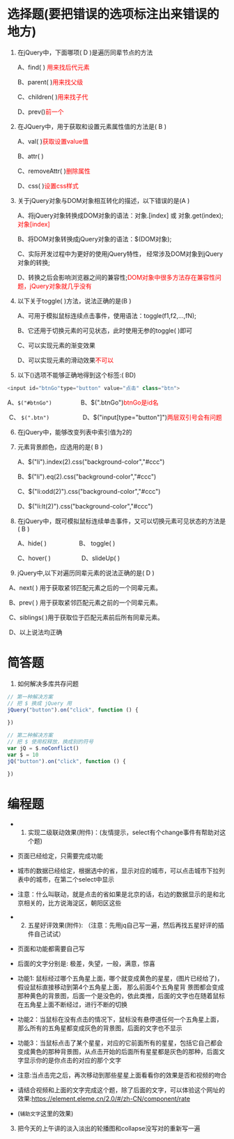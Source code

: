 # 选择题(要把错误的选项标注出来错误的地方)

1. 在jQuery中，下面哪项( D  )是遍历同辈节点的方法

   A、find( )  <font color=red>用来找后代元素</font>

   B、parent( )<font color=red>用来找父级</font>

   C、children( )<font color=red>用来找子代</font>

   D、prev()<font color=red>前一个</font>

2. 在JQuery中，用于获取和设置元素属性值的方法是( B  )

   A、val( )<font color=red>获取设置value值</font>

   B、attr( )

   C、removeAttr( )<font color=red>删除属性</font>

   D、css( )<font color=red>设置css样式</font>

3. 关于jQuery对象与DOM对象相互转化的描述，以下错误的是(A )

   A、将jQuery对象转换成DOM对象的语法：对象.[index] 或 对象.get(index); <font color=red>对象[index]</font>

   B、将DOM对象转换成jQuery对象的语法：$(DOM对象);

   C、实际开发过程中为更好的使用jQuery特性， 经常涉及DOM对象到jQuery对象的转换;

   D、转换之后会影响浏览器之间的兼容性;<font color=red>DOM对象中很多方法存在兼容性问题，jQuery对象就几乎没有</font>

4. 以下关于toggle( )方法，说法正确的是(B  )

   A、可用于模拟鼠标连续点击事件，使用语法：toggle(f1,f2,…,fN);

   B、它还用于切换元素的可见状态，此时使用无参的toggle( )即可

   C、可以实现元素的渐变效果 

   D、可以实现元素的滑动效果<font color=red>不可以</font>

5. 以下()选项不能够正确地得到这个标签:( BD) 

```js
<input id="btnGo"type="button" value="点击" class="btn">
```
​     A、`$("#btnGo") `               B、$(".btnGo")<font color=red>btnGo是id名</font>        

​     C、 `$(".btn")   `                 D、$("input[type="button"]")<font color=red>两层双引号会有问题</font>


6. 在jQuery中，能够改变列表中索引值为2的<li>元素背景颜色，应选用的是( B  )

   A、$("li").index(2).css("background-color","#ccc")

   B、$("li").eq(2).css("background-color","#ccc")

   C、$("li:odd(2)").css("background-color","#ccc")

   D、$("li:lt(2)").css("background-color","#ccc")


7. 在jQuery中，既可模拟鼠标连续单击事件，又可以切换元素可见状态的方法是( B  )  

   A、hide( )                      B、 toggle( )                 

   C、hover( )                   D、slideUp( )


8.  jQuery中,以下对遍历同辈元素的说法正确的是( D )

​      A、next( ) 用于获取紧邻匹配元素之后的一个同辈元素。

​     B、prev( ) 用于获取紧邻匹配元素之前的一个同辈元素。

​     C、siblings( )用于获取位于匹配元素前后所有同辈元素。

​     D、以上说法均正确



# 简答题

1. 如何解决多库共存问题
```js
// 第一种解决方案
// 把 $ 换成 jQuery 用
jQuery("button").on("click", function () {
    
})

// 第二种解决方案
// 把 $ 使用权释放，换成别的符号
var jQ = $.noConflict()
var $ = 10
jQ("button").on("click", function () {
    
})
```

# 编程题

- 1. 实现二级联动效果(附件)：(友情提示，select有个change事件有帮助对这个题)

- 页面已经给定，只需要完成功能

- 城市的数据已经给定，根据选中的省，显示对应的城市，可以点击城市下拉列表中的城市，在第二个select中显示

- 注意：什么叫联动，就是点击的省如果是北京的话，右边的数据显示的是和北京相关的，比方说海淀区，朝阳区这些

  


- 2. 五星好评效果(附件): （注意：先用jq自己写一遍，然后再找五星好评的插件自己试试）
- 页面和功能都需要自己写
- 后面的文字分别是: 极差，失望，一般，满意，惊喜
- 功能1: 鼠标经过哪个五角星上面，哪个就变成黄色的星星，(图片已经给了)，假设鼠标直接移动到第4个五角星上面， 那么前面4个五角星背 景图都会变成那种黄色的背景图，后面一个是没色的，依此类推，后面的文字也在随着鼠标在五角星上面不断经过，进行不断的切换
- 功能2：当鼠标在没有点击的情况下，鼠标没有悬停道任何一个五角星上面，那么所有的五角星都变成灰色的背景图，后面的文字也不显示
- 功能3：当鼠标点击了某个星星，对应的它前面所有的星星，包括它自己都会变成黄色的那种背景图，从点击开始的后面所有星星都是灰色的那种，后面文字显示你的是你点击的对应的那个文字
- 注意:当点击完之后，再次移动到那些星星上面看看你的效果是否和视频的吻合
- 请结合视频和上面的文字完成这个题，除了后面的文字，可以体验这个网址的效果:https://element.eleme.cn/2.0/#/zh-CN/component/rate
- (`辅助文字`这里的效果)




3. 把今天的上午讲的淡入淡出的轮播图和collapse没写对的重新写一遍

